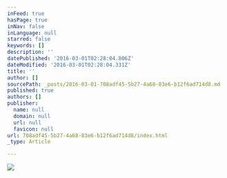 ```yaml
---
inFeed: true
hasPage: true
inNav: false
inLanguage: null
starred: false
keywords: []
description: ''
datePublished: '2016-03-01T02:28:04.806Z'
dateModified: '2016-03-01T02:28:04.331Z'
title: ''
author: []
sourcePath: _posts/2016-03-01-708adf45-5b27-4a68-83e6-b12f6ad714d8.md
published: true
authors: []
publisher:
  name: null
  domain: null
  url: null
  favicon: null
url: 708adf45-5b27-4a68-83e6-b12f6ad714d8/index.html
_type: Article

---
```

![](https://the-grid-user-content.s3-us-west-2.amazonaws.com/87a625d3-8f77-4f4a-ae36-4d46a395e0b7.jpg)